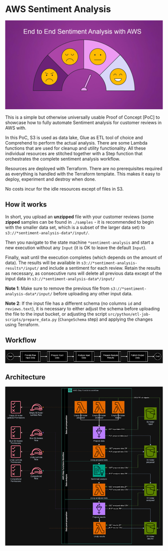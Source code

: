 # AWS Sentiment Analysis

![End-to-End Sentiment Analysis with AWS](./images/Sentiment%20Analysis%20-%20Title%20Image.png)

This is a simple but otherwise universally usable Proof of Concept [PoC] to showcase how to fully automate Sentiment analysis for customer reviews in AWS with.

In this PoC, S3 is used as data lake, Glue as ETL tool of choice and Comprehend to perform the actual analysis. There are some Lambda functions that are used for cleanup and utility functionality. All these individual resources are stitched together with a Step function that orchestrates the complete sentiment analysis workflow.

Resources are deployed with Terraform. There are no prerequisites required as everything is handled with the Terraform template. This makes it easy to deploy, experiment and destroy when done.

No costs incur for the idle resources except of files in S3.

## How it works

In short, you upload an **unzipped** file with your customer reviews (some **zipped** samples can be found in `./samples` - it is recommended to begin with the smaller data set, which is a subset of the larger data set) to `s3://*sentiment-analysis-data*/input/`.

Then you navigate to the state machine `*sentiment-analysis` and start a new execution without any `Input` (it is OK to leave the default `Input`).

Finally, wait until the execution completes (which depends on the amount of data).
The results will be available in `s3://*sentiment-analysis-results*/input/` and include a sentiment for each review.
Retain the results as necessary, as consecutive runs will delete all previous data except of the input data in `s3://*sentiment-analysis-data*/input/`

**Note 1**: Make sure to remove the previous file from `s3://*sentiment-analysis-data*/input/` before uploading any other input data.

**Note 2**: If the input file has a different schema (no columns `id` and `reviews.text`), it is necessary to either adjust the schema before uploading the file to the input bucket, or adjusting the script `src/python/etl-job-scripts/prepare_data.py` (`ChangeSchema` step) and applying the changes using Terraform.

## Workflow

![Workflow](./images/Sentiment%20Analysis%20-%20Workflow.png)

## Architecture

![Architecture](./images/Sentiment%20Analysis%20-%20Architecture.png)
